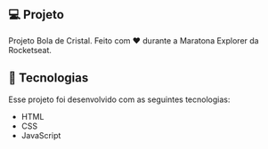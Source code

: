 ## 💻 Projeto

Projeto Bola de Cristal. Feito com ♥ durante a Maratona Explorer da Rocketseat.

## 🚀 Tecnologias

Esse projeto foi desenvolvido com as seguintes tecnologias:

- HTML
- CSS
- JavaScript
